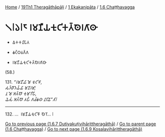 
[Home](/) / [19Th1 Theragāthāpāḷi](../...md) / [1 Ekakanipāta](...md) / [1.6 Chaṭṭhavagga](../19Th1/1/1.6.md)

# 𑁧𑁇𑁬𑁇𑁮 𑀭𑀫𑀡𑀻𑀬𑀓𑀼𑀝𑀺𑀓𑀢𑁆𑀣𑁂𑀭𑀕𑀸𑀣𑀸

* 𑀏𑀓𑀓𑀦𑀺𑀧𑀸𑀢

* 𑀙𑀝𑁆𑀞𑀯𑀕𑁆𑀕

* 𑀭𑀫𑀡𑀻𑀬𑀓𑀼𑀝𑀺𑀓𑀢𑁆𑀣𑁂𑀭𑀕𑀸𑀣𑀸

(58.)

131\. _“𑀭𑀫𑀡𑀻𑀬𑀸 𑀫𑁂 𑀓𑀼𑀝𑀺𑀓𑀸,_  
_𑀲𑀤𑁆𑀥𑀸𑀤𑁂𑀬𑁆𑀬𑀸 𑀫𑀦𑁄𑀭𑀫𑀸;_  
_𑀦 𑀫𑁂 𑀅𑀢𑁆𑀣𑁄 𑀓𑀼𑀫𑀸𑀭𑀻𑀳𑀺,_  
_𑀬𑁂𑀲𑀁 𑀅𑀢𑁆𑀣𑁄 𑀢𑀳𑀺𑀁 𑀕𑀘𑁆𑀙𑀣 𑀦𑀸𑀭𑀺𑀬𑁄”𑀢𑀺𑁇_  


---

132\. …  𑀭𑀫𑀡𑀻𑀬𑀓𑀼𑀝𑀺𑀓𑁄 𑀣𑁂𑀭𑁄… 𑁇



[Go to previous page (1.6.7 Dutiyakuṭivihārittheragāthā)](1.6.7.md) / [Go to parent page (1.6 Chaṭṭhavagga)](../19Th1/1/1.6.md) / [Go to next page (1.6.9 Kosalavihārittheragāthā)](1.6.9.md)



